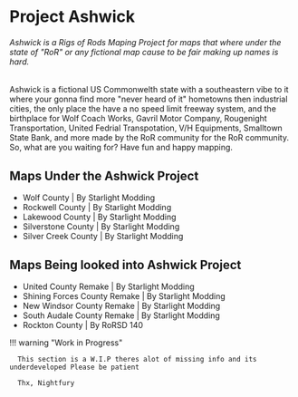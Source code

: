 # Project Ashwick

<h6>Ashwick is a Rigs of Rods Maping Project for maps that where under the state of "RoR" or any fictional map cause to be fair making up names is hard.</h6>

Ashwick is a fictional US Commonwelth state with a southeastern vibe to it where your gonna find more "never heard of it" hometowns then industrial cities, the only place the have a no speed limit freeway system, and the birthplace for Wolf Coach Works, Gavril Motor Company, Rougenight Transportation, United Fedrial Transpotation, V/H Equipments, Smalltown State Bank, and more made by the RoR community for the RoR community. So, what are you waiting for? Have fun and happy mapping.

## Maps Under the Ashwick Project

* Wolf County | By Starlight Modding
* Rockwell County | By Starlight Modding
* Lakewood County | By Starlight Modding
* Silverstone County | By Starlight Modding
* Silver Creek County | By Starlight Modding

## Maps Being looked into Ashwick Project

* United County Remake | By Starlight Modding
* Shining Forces County Remake | By Starlight Modding
* New Windsor County Remake | By Starlight Modding
* South Audale County Remake | By Starlight Modding
* Rockton County | By RoRSD 140

!!! warning "Work in Progress"

      This section is a W.I.P theres alot of missing info and its underdeveloped Please be patient

      Thx, Nightfury